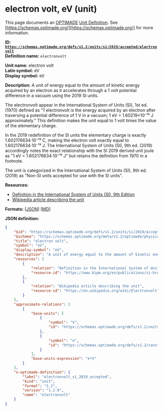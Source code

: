 # electron volt, eV (unit)

This page documents an [OPTIMADE](https://www.optimade.org/) [Unit Definition](https://schemas.optimade.org/#definitions). See [https://schemas.optimade.org/](https://schemas.optimade.org/) for more information.

**ID: [`https://schemas.optimade.org/defs/v1.2/units/si/2019/accepted/electronvolt`](https://schemas.optimade.org/defs/v1.2/units/si/2019/accepted/electronvolt.md)**  
**Definition name:** `electronvolt`

**Unit name:** electron volt  
**Latin symbol:** eV  
**Display symbol:** eV  
  
**Description:** A unit of energy equal to the amount of kinetic energy acquired by an electron as it accelerates through a 1 volt potential difference in a vacuum using the 2019 SI units.

The electronvolt appear in the International System of Units (SI), 1st ed. (1970) defined as "1 electronvolt is the energy acquired by an electron after traversing a potential difference of 1 V in a vacuum; 1 eV = 1.60219×10⁻¹⁹ J approximately."
This definition makes the unit equal to 1 volt times the value of the elementary charge.

In the 2019 redefinition of the SI units the elementary charge is exactly 1.602176634·10⁻¹⁹ C, making the electron volt exactly equal to 1.602176634·10⁻¹⁹ J.
The International System of Units (SI), 9th ed. (2019) accordingly notes the exact relationship with the SI 2019 derived unit joule as "1 eV = 1.602176634·10⁻¹⁹ J" but retains the definition from 1970 in a footnote.

The unit is categorized in the International System of Units (SI), 9th ed. (2019) as "Non-SI units accepted for use with the SI units".

**Resources:**

- [Definition in the International System of Units (SI), 9th Edition](https://www.bipm.org/en/publications/si-brochure)
- [Wikipedia article describing the unit](https://en.wikipedia.org/wiki/Electronvolt)


**Formats:** [[JSON](electronvolt.json)] [[MD](electronvolt.md)]

**JSON definition:**

``` json
{
    "$id": "https://schemas.optimade.org/defs/v1.2/units/si/2019/accepted/electronvolt",
    "$schema": "https://schemas.optimade.org/meta/v1.2/optimade/physical_unit_definition.json",
    "title": "electron volt",
    "symbol": "eV",
    "display-symbol": "eV",
    "description": "A unit of energy equal to the amount of kinetic energy acquired by an electron as it accelerates through a 1 volt potential difference in a vacuum using the 2019 SI units.\n\nThe electronvolt appear in the International System of Units (SI), 1st ed. (1970) defined as \"1 electronvolt is the energy acquired by an electron after traversing a potential difference of 1 V in a vacuum; 1 eV = 1.60219\u00d710\u207b\u00b9\u2079 J approximately.\"\nThis definition makes the unit equal to 1 volt times the value of the elementary charge.\n\nIn the 2019 redefinition of the SI units the elementary charge is exactly 1.602176634\u00b710\u207b\u00b9\u2079 C, making the electron volt exactly equal to 1.602176634\u00b710\u207b\u00b9\u2079 J.\nThe International System of Units (SI), 9th ed. (2019) accordingly notes the exact relationship with the SI 2019 derived unit joule as \"1 eV = 1.602176634\u00b710\u207b\u00b9\u2079 J\" but retains the definition from 1970 in a footnote.\n\nThe unit is categorized in the International System of Units (SI), 9th ed. (2019) as \"Non-SI units accepted for use with the SI units\".",
    "resources": [
        {
            "relation": "Definition in the International System of Units (SI), 9th Edition",
            "resource-id": "https://www.bipm.org/en/publications/si-brochure"
        },
        {
            "relation": "Wikipedia article describing the unit",
            "resource-id": "https://en.wikipedia.org/wiki/Electronvolt"
        }
    ],
    "approximate-relations": [
        {
            "base-units": [
                {
                    "symbol": "V",
                    "id": "https://schemas.optimade.org/defs/v1.2/units/si/2019/named/volt"
                },
                {
                    "symbol": "e",
                    "id": "https://schemas.optimade.org/defs/v1.2/constants/codata/2018/electromagnetic/elementarycharge"
                }
            ],
            "base-units-expression": "e*V"
        }
    ],
    "x-optimade-definition": {
        "label": "electronvolt_si_2019_accepted",
        "kind": "unit",
        "format": "1.2",
        "version": "1.2.0",
        "name": "electronvolt"
    }
}
```
